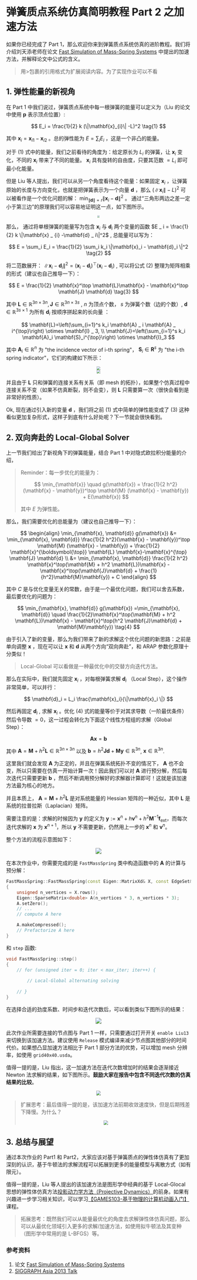 # 弹簧质点系统仿真简明教程 Part 2 之加速方法

如果你已经完成了 Part 1，那么欢迎你来到弹簧质点系统仿真的进阶教程。我们将介绍刘天添老师在论文 [Fast Simulation of Mass-Spring Systems](https://tiantianliu.cn/papers/liu13fast/liu13fast.pdf) 中提出的加速方法，并解释论文中公式的含义。

> 用>包裹的引用格式为扩展阅读内容。为了实现作业可以不看

## 1. 弹性能量的新视角

在 Part 1 中我们说过，弹簧质点系统中每一根弹簧的能量可以定义为（Liu 的论文中使用 $\mathbf{p}$ 表示顶点位置）:

$$
E_i = \frac{1}{2} k (\|\mathbf{x}_{i}\| -L)^2  \tag{1}
$$

其中 $\mathbf{x}_i = \mathbf{x} _{i1} - \mathbf{x} _{i2}$ 。总的弹性能为 $E = \sum_i E_i$ ，这是一个非凸的能量。

对于 (1) 式中的能量，我们之前看待的角度为：给定原长为 $L_i$ 的弹簧，让 $\mathbf{x}_i$ 变化，不同的 $\mathbf{x}_i$ 带来了不同的能量。 $\mathbf{x}_i$ 具有旋转的自由度，只要其范数 $= L_i$ 即可最小化能量。

但是 Liu 等人提出，我们可以从另一个角度看待这个能量：如果固定 $\mathbf{x}_ i$ ，让弹簧原始的长度与方向变化，也就是把弹簧表示为一个向量 $\mathbf{d}$ ，那么 $(\|\mathbf{x} _ {i}\| - L)^2$ 可以被看作是一个优化问题的解： $\min_{\| \mathbf{d}\| =r}\| \mathbf{x}_{i} - \mathbf{d}  \|^2$ 。 通过“三角形两边之差一定小于第三边”的原理我们可以容易地证明这一点，如下图所示。

<div  align="center">    
 <img src="../images/liu13-1.png" style="zoom:40%" />
</div>

那么， 通过将单根弹簧的能量写为包含  $\mathbf{x}_ i$   与 $\mathbf{d }_ i$  两个变量的函数  $E _ i = \frac{1}{2} k \|\mathbf{x} _ {i} -\mathbf{d} _ i\|^2$  , 总能量可以写为：

$$
E = \sum_i E_i = \frac{1}{2} \sum_i k_i \|\mathbf{x}_i - \mathbf{d}_i \|^2 \tag{2}
$$

将二范数展开： $\|\mathbf{x}_i - \mathbf{d}_i \|^2  = (\mathbf{x}_i - \mathbf{d}_i)^\top (\mathbf{x}_i - \mathbf{d}_i )$ , 可以将公式 (2) 整理为矩阵相乘的形式（建议也自己推导一下）：

$$
E = \frac{1}{2} \mathbf{x}^\top \mathbf{L}\mathbf{x} - \mathbf{x}^\top \mathbf{J} \mathbf{d}  \tag{3}
$$

其中 $\mathbf{L} \in \mathbb{R}^{3n\times 3n}, \mathbf{J} \in \mathbb{R}^{3n \times 3s}$ ,  $n$ 为顶点个数， $s$ 为弹簧个数（边的个数）,  $\mathbf{d} \in \mathbb{R}^{3s \times 1}$ 为所有 $\mathbf{d}_i$ 按顺序拼起来的长向量 ：

$$
\mathbf{L}=\left(\sum_{i=1}^s k_i \mathbf{A} _ i \mathbf{A} _ i^{\top}\right) \otimes \mathbf{I} _ 3, \\
\mathbf{J}=\left(\sum_{i=1}^s k_i \mathbf{A}_i \mathbf{S}_i^{\top}\right) \otimes \mathbf{I}_3
$$

其中  $\mathbf{A}_i \in \mathbb{R}^{n}$ 为 "the incidence vector of i-th spring"， $\mathbf{S}_i \in \mathbf{R}^{s}$ 为 "the
i-th spring indicator"，它们的构建如下所示：

<div  align="center">    
 <img src="../images/A_illustration.png" style="zoom:60%" />
</div>


<div  align="center">    
 <img src="../images/S_illustration.png" style="zoom:60%" />
</div>

并且由于 $\mathbf{L}$ 只和弹簧的连接关系有关系（即 mesh 的拓扑），如果整个仿真过程中连接关系不变（如果不仿真断裂，则不会变），则 $\mathbf{L}$ 只需要算一次（很快会看到是非常好的性质）。

Ok, 现在通过引入新的变量 $\mathbf{d}$ ，我们将之前 (1) 式中简单的弹性能变成了 (3) 这种看似更加复杂形式，这样子到底有什么好处呢？下一节就会很快看到。

## 2. 双向奔赴的 Local-Global Solver

上一节我们给出了新视角下的弹簧能量，结合 Part 1 中对隐式欧拉积分能量的介绍，

> Reminder：每一步优化的能量为：
> 
> $$
> \min_{\mathbf{x}} \quad g(\mathbf{x}) = \frac{1}{2 h^2}(\mathbf{x} - \mathbf{y})^\top   \mathbf{M} (\mathbf{x} - \mathbf{y}) + E(\mathbf{x}) 
> $$ 
> 
> 其中 $E$ 为弹性能。

那么，我们需要优化的总能量为（建议也自己推导一下）：

$$
\begin{align}
\min_{\mathbf{x}, \mathbf{d}} g(\mathbf{x}) &= \min_{\mathbf{x}, \mathbf{d}} \frac{1}{2 h^2}(\mathbf{x} - \mathbf{y})^\top   \mathbf{M} (\mathbf{x} - \mathbf{y}) + \frac{1}{2} \mathbf{x}^{\boldsymbol{\top}} \mathbf{L} \mathbf{x}-\mathbf{x}^{\top} \mathbf{J} \mathbf{d} \\
&= \min_{\mathbf{x}, \mathbf{d}} \frac{1}{2 h^2} \mathbf{x}^\top(\mathbf{M} + h^2 \mathbf{L})\mathbf{x} - \mathbf{x}^\top(\mathbf{J}\mathbf{d} + \frac{1}{h^2}\mathbf{M}\mathbf{y}) + C
\end{align}
$$

其中 $C$ 是与优化变量无关的常数，由于是一个最优化问题，我们可以舍去系数，最后要优化的问题为：

$$
\min_{\mathbf{x}, \mathbf{d}} g(\mathbf{x}) =\min_{\mathbf{x}, \mathbf{d}} \quad \frac{1}{2}\mathbf{x}^\top(\mathbf{M} + h^2 \mathbf{L})\mathbf{x} - \mathbf{x}^\top(h^2 \mathbf{J}\mathbf{d} + \mathbf{M}\mathbf{y}) \tag{4}
$$

由于引入了新的变量，那么为我们带来了新的求解这个优化问题的新思路：之前是单向调整 $\mathbf{x}$ ，现在可以让 $\mathbf{x}$ 和 $\mathbf{d}$ 从两个方向“双向奔赴”，和 ARAP 参数化原理十分类似！

> Local-Global 可以看做是一种最优化中的交替方向迭代方法。

那么在实际中，我们就先固定 $\mathbf{x}_i$ ，对每根弹簧求解 $\mathbf{d}_i$ （Local Step），这个操作非常简单，可以并行：

$$ \mathbf{d}_i = L_i \frac{\mathbf{x}_i}{\|\mathbf{x}_i \|} $$

然后再固定 $\mathbf{d}_i$ , 求解 $\mathbf{x}_i$ 。优化 (4) 式的能量等价于对其求导数（一阶最优条件）然后令导数 $=0$，这一过程会转化为下面这个线性方程组的求解（Global Step）：

$$
\mathbf{A} \mathbf{x} = \mathbf{b}
$$

其中 $\mathbf{A} = \mathbf{M} + h^2 \mathbf{L} \in \mathbb{R}^{3n \times 3n}$ 以及 $\mathbf{b} = h^2 \mathbf{Jd} + \mathbf{My}\in \mathbb{R}^{3n}$, $\mathbf{x} \in \mathbb{R}^{3n}$. 

这里我们就会发现 $\mathbf{A}$ 为正定的，并且在弹簧系统拓扑不变的情况下， $\mathbf{A}$ 也不会变，所以只需要在仿真一开始计算一次！因此我们可以对 $\mathbf{A}$ 进行预分解，然后每次迭代只需要更新 $\mathbf{b}$ ，然后不断调用预分解好的求解器计算即可！这就是该加速方法最为核心的地方。

并且本质上， $\mathbf{A} = \mathbf{M} + h^2 \mathbf{L}$ 是对系统能量的 Hessian 矩阵的一种近似，其中 $\mathbf{L}$ 是系统的拉普拉斯（Laplacian）矩阵。

需要注意的是：求解的时候因为 $\mathbf{y}$ 的定义为  $\mathbf{y} := \mathbf{x}^n + h \mathbf{v}^n + h^2 \mathbf{M}^{-1} \mathbf{f}_{\text{ext}}$，而每次迭代求解的 $\mathbf{x}$ 为 $\mathbf{x}^{n+1}$，所以 $\mathbf{y}$ 不需要更新，仍然用上一步的 $\mathbf{x}^n$ 和 $\mathbf{v}^n$。

整个方法的流程示意图如下：

<div  align="center">    
 <img src="../images/liu13-pipeline.png" style="zoom:100%" />
</div>


在本次作业中，你需要完成的是 `FastMassSpring` 类中构造函数中的 $\mathbf{A}$ 的计算与预分解：

```C++ 
FastMassSpring::FastMassSpring(const Eigen::MatrixXd& X, const EdgeSet& E) : MassSpring(X, E)
{
    unsigned n_vertices = X.rows();
    Eigen::SparseMatrix<double> A(n_vertices * 3, n_vertices * 3);
    A.setZero();
    // ... 
    // compute A here

    A.makeCompressed();
    // Prefactorize A here 
}
```

和 `step` 函数: 

```C++
void FastMassSpring::step()
{
    // for (unsigned iter = 0; iter < max_iter; iter++) {
        
        // Local-Global alternating solving
    
    // }
}
```

在选择合适的劲度系数、时间步和迭代次数后，可以看到类似下图所示的结果：

<div  align="center">    
 <img src="../images/fast_mass_spring.gif" style="zoom:100%" />
</div>

此次作业所需要连接的节点图与 Part 1 一样，只需要通过打开开关 `enable Liu13` 来切换到该加速方法。建议使用 `Release` 模式编译来减少节点图其他部分的时间代价。如果想凸显加速方法相比于 Part 1 部分方法的优势，可以增加 mesh 分辨率，如使用 `grid40x40.usda`。


值得一提的是，Liu 指出，这一加速方法在迭代次数增加时的结果会逐渐接近 Newton 法求解的结果，如下图所示。**鼓励大家在报告中包含不同迭代次数的仿真结果的比较**。

<div  align="center">    
 <img src="../images/liu-iterations.png" style="zoom:80%" />
</div>

> 扩展思考：最后值得一提的是，该加速方法前期收敛速度快，但是后期残差下降慢。为什么？
> <div  align="center">    
> <img src="../images/liu13-results.png" style="zoom:80%" />
> </div>


## 3. 总结与展望

通过本次作业的 Part1 和 Part2，大家应该对基于弹簧质点的弹性体仿真有了更加深刻的认识，基于牛顿法的求解流程可以拓展到更多的能量模型与离散方式（如有限元）。

值得一提的是，Liu 等人提出的该加速方法是图形学中经典的基于 Local-Glocal 思想的弹性体仿真方法[投影动力学方法（Projective Dynamics）](https://www.projectivedynamics.org/Projective_Dynamics/index.html)的前身。如果有兴趣进一步学习相关知识，可以学习[【GAMES103-基于物理的计算机动画入门】 ](https://www.bilibili.com/video/BV12Q4y1S73g/?p=5&share_source=copy_web&vd_source=19d965dd50171e7e3327ff6e149567c2)课程。

> 拓展思考：既然我们可以从能量最优化的角度去求解弹性体仿真问题，那么可以从最优化领域引入更多的求解/加速方法，如使用拟牛顿法及其变种（图形学中常用的是 L-BFGS）等。

### 参考资料
1. 论文 [Fast Simulation of Mass-Spring Systems](https://tiantianliu.cn/papers/liu13fast/liu13fast.pdf)
2. [SIGGRAPH Asia 2013 Talk](https://www.youtube.com/watch?v=vmdBHde8BL8)
